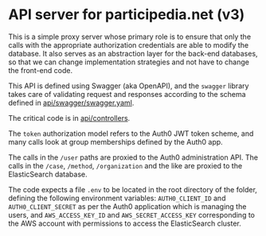 # API server for participedia.net (v3)

This is a simple proxy server whose primary role is to ensure that only the
calls with the appropriate authorization credentials are able to modify the
database.  It also serves as an abstraction layer for the back-end databases,
so that we can change implementation strategies and not have to change the
front-end code.

This API is defined using Swagger (aka OpenAPI), and the `swagger` library
takes care of validating request and responses according to the schema defined
in [api/swagger/swagger.yaml](api/swagger/swagger.yaml).

The critical code is in [api/controllers](/api/controllers).

The `token` authorization model refers to the Auth0 JWT token scheme, and
many calls look at group memberships defined by the Auth0 app.

The calls in the `/user` paths are proxied to the Auth0 administration API.
The calls in the `/case`, `/method`, `/organization` and the like are proxied
to the ElasticSearch database.

The code expects a file `.env` to be located in the root directory of the folder,
defining the following environment variables:
`AUTH0_CLIENT_ID` and `AUTH0_CLIENT_SECRET` as per the Auth0 application which
is managing the users, and `AWS_ACCESS_KEY_ID` and `AWS_SECRET_ACCESS_KEY`
corresponding to the AWS account with permissions to access the ElasticSearch
cluster.
